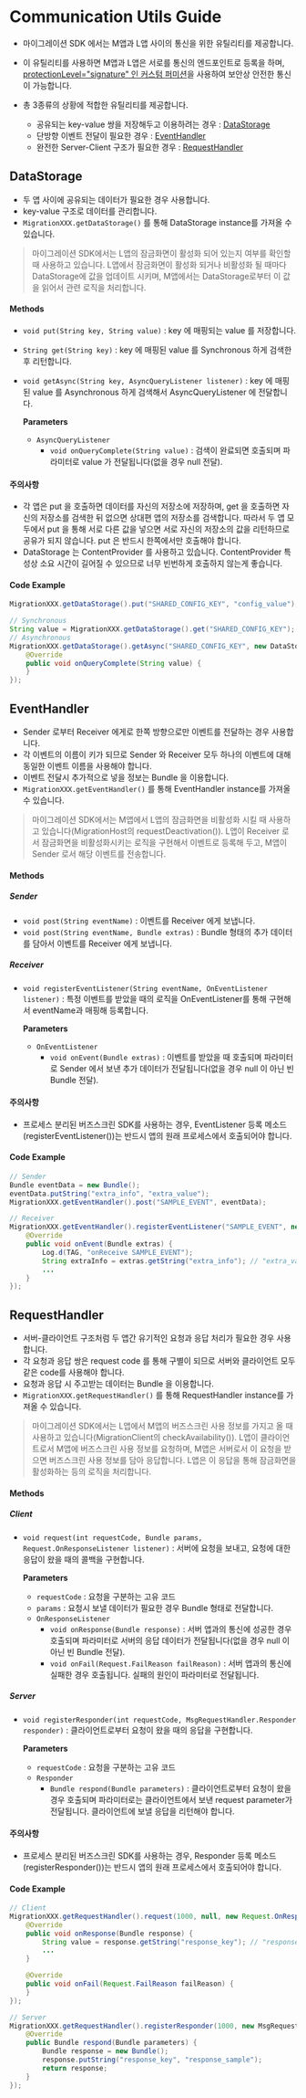 # Communication Utils Guide
- 마이그레이션 SDK 에서는 M앱과 L앱 사이의 통신을 위한 유틸리티를 제공합니다.
- 이 유틸리티를 사용하면 M앱과 L앱은 서로를 통신의 엔드포인트로 등록을 하며, [protectionLevel="signature" 인 커스텀 퍼미션](https://developer.android.com/guide/topics/manifest/permission-element.html#plevel)을 사용하여 보안상 안전한 통신이 가능합니다.
- 총 3종류의 상황에 적합한 유틸리티를 제공합니다.

    - 공유되는 key-value 쌍을 저장해두고 이용하려는 경우 : [DataStorage](COMMUNICATION-UTILS.md#datastorage)
    - 단방향 이벤트 전달이 필요한 경우 : [EventHandler](COMMUNICATION-UTILS.md#eventhandler)
    - 완전한 Server-Client 구조가 필요한 경우 : [RequestHandler](COMMUNICATION-UTILS.md#requesthandler)

## DataStorage

- 두 앱 사이에 공유되는 데이터가 필요한 경우 사용합니다.
- key-value 구조로 데이터를 관리합니다.
- `MigrationXXX.getDataStorage()` 를 통해 DataStorage instance를 가져올 수 있습니다.

> 마이그레이션 SDK에서는 L앱의 잠금화면이 활성화 되어 있는지 여부를 확인할 때 사용하고 있습니다. L앱에서 잠금화면이 활성화 되거나 비활성화 될 때마다 DataStorage에 값을 업데이트 시키며, M앱에서는 DataStorage로부터 이 값을 읽어서 관련 로직을 처리합니다.

#### Methods
- `void put(String key, String value)` : key 에 매핑되는 value 를 저장합니다.
- `String get(String key)` : key 에 매핑된 value 를 Synchronous 하게 검색한 후 리턴합니다. 
- `void getAsync(String key, AsyncQueryListener listener)` : key 에 매핑된 value 를 Asynchronous 하게 검색해서 AsyncQueryListener 에 전달합니다.

    **Parameters**
    - `AsyncQueryListener`
        - `void onQueryComplete(String value)` : 검색이 완료되면 호출되며 파라미터로 value 가 전달됩니다(없을 경우 null 전달).

#### 주의사항
- 각 앱은 put 을 호출하면 데이터를 자신의 저장소에 저장하며, get 을 호출하면 자신의 저장소를 검색한 뒤 없으면 상대편 앱의 저장소를 검색합니다. 따라서 두 앱 모두에서 put 을 통해 서로 다른 값을 넣으면 서로 자신의 저장소의 값을 리턴하므로 공유가 되지 않습니다. put 은 반드시 한쪽에서만 호출해야 합니다.
- DataStorage 는 ContentProvider 를 사용하고 있습니다. ContentProvider 특성상 소요 시간이 길어질 수 있으므로 너무 빈번하게 호출하지 않는게 좋습니다.

#### Code Example
```java
MigrationXXX.getDataStorage().put("SHARED_CONFIG_KEY", "config_value");

// Synchronous
String value = MigrationXXX.getDataStorage().get("SHARED_CONFIG_KEY");
// Asynchronous
MigrationXXX.getDataStorage().getAsync("SHARED_CONFIG_KEY", new DataStorage.AsyncQueryListener() {
    @Override
    public void onQueryComplete(String value) {
    }
});
```


## EventHandler

- Sender 로부터 Receiver 에게로 한쪽 방향으로만 이벤트를 전달하는 경우 사용합니다.
- 각 이벤트의 이름이 키가 되므로 Sender 와 Receiver 모두 하나의 이벤트에 대해 동일한 이벤트 이름을 사용해야 합니다.
- 이벤트 전달시 추가적으로 넣을 정보는 Bundle 을 이용합니다.
- `MigrationXXX.getEventHandler()` 를 통해 EventHandler instance를 가져올 수 있습니다.

> 마이그레이션 SDK에서는 M앱에서 L앱의 잠금화면을 비활성화 시킬 때 사용하고 있습니다(MigrationHost의 requestDeactivation()). L앱이 Receiver 로서 잠금화면을 비활성화시키는 로직을 구현해서 이벤트로 등록해 두고, M앱이 Sender 로서 해당 이벤트를 전송합니다.

#### Methods
##### Sender
- `void post(String eventName)` : 이벤트를 Receiver 에게 보냅니다.
- `void post(String eventName, Bundle extras)` : Bundle 형태의 추가 데이터를 담아서 이벤트를 Receiver 에게 보냅니다.
##### Receiver
- `void registerEventListener(String eventName, OnEventListener listener)` : 특정 이벤트를 받았을 때의 로직을 OnEventListener를 통해 구현해서 eventName과 매핑해 등록합니다.
    
    **Parameters**
    - `OnEventListener`
        - `void onEvent(Bundle extras)` : 이벤트를 받았을 때 호출되며 파라미터로 Sender 에서 보낸 추가 데이터가 전달됩니다(없을 경우 null 이 아닌 빈 Bundle 전달).

#### 주의사항
- 프로세스 분리된 버즈스크린 SDK를 사용하는 경우, EventListener 등록 메소드(registerEventListener())는 반드시 앱의 원래 프로세스에서 호출되어야 합니다.

#### Code Example
```java
// Sender
Bundle eventData = new Bundle();
eventData.putString("extra_info", "extra_value");
MigrationXXX.getEventHandler().post("SAMPLE_EVENT", eventData);

// Receiver
MigrationXXX.getEventHandler().registerEventListener("SAMPLE_EVENT", new EventHandler.OnEventListener() {
    @Override
    public void onEvent(Bundle extras) {
        Log.d(TAG, "onReceive SAMPLE_EVENT");
        String extraInfo = extras.getString("extra_info"); // "extra_value" returned
        ...
    }
});

```


## RequestHandler

- 서버-클라이언트 구조처럼 두 앱간 유기적인 요청과 응답 처리가 필요한 경우 사용합니다.
- 각 요청과 응답 쌍은 request code 를 통해 구별이 되므로 서버와 클라이언트 모두 같은 code를 사용해야 합니다.
- 요청과 응답 시 주고받는 데이터는 Bundle 을 이용합니다.
- `MigrationXXX.getRequestHandler()` 를 통해 RequestHandler instance를 가져올 수 있습니다.

> 마이그레이션 SDK에서는 L앱에서 M앱의 버즈스크린 사용 정보를 가지고 올 때 사용하고 있습니다(MigrationClient의 checkAvailability()). L앱이 클라이언트로서 M앱에 버즈스크린 사용 정보를 요청하며, M앱은 서버로서 이 요청을 받으면 버즈스크린 사용 정보를 담아 응답합니다. L앱은 이 응답을 통해 잠금화면을 활성화하는 등의 로직을 처리합니다.

#### Methods
##### Client
- `void request(int requestCode, Bundle params, Request.OnResponseListener listener)` : 서버에 요청을 보내고, 요청에 대한 응답이 왔을 때의 콜백을 구현합니다.
    
    **Parameters**
    - `requestCode` : 요청을 구분하는 고유 코드
    - `params` : 요청시 보낼 데이터가 필요한 경우 Bundle 형태로 전달합니다.
    - `OnResponseListener`
        - `void onResponse(Bundle response)` : 서버 앱과의 통신에 성공한 경우 호출되며 파라미터로 서버의 응답 데이터가 전달됩니다(없을 경우 null 이 아닌 빈 Bundle 전달).
        - `void onFail(Request.FailReason failReason)` : 서버 앱과의 통신에 실패한 경우 호출됩니다. 실패의 원인이 파라미터로 전달됩니다.

##### Server
- `void registerResponder(int requestCode, MsgRequestHandler.Responder responder)` : 클라이언트로부터 요청이 왔을 때의 응답을 구현합니다.
    
    **Parameters**
    - `requestCode` : 요청을 구분하는 고유 코드
    - `Responder`
        - `Bundle respond(Bundle parameters)` : 클라이언트로부터 요청이 왔을 경우 호출되며 파라미터로는 클라이언트에서 보낸 request parameter가 전달됩니다. 클라이언트에 보낼 응답을 리턴해야 합니다. 

#### 주의사항
- 프로세스 분리된 버즈스크린 SDK를 사용하는 경우, Responder 등록 메소드(registerResponder())는 반드시 앱의 원래 프로세스에서 호출되어야 합니다.

#### Code Example
```java
// Client
MigrationXXX.getRequestHandler().request(1000, null, new Request.OnResponseListener() {
    @Override
    public void onResponse(Bundle response) {
        String value = response.getString("response_key"); // "response_sample" returned
        ...
    }

    @Override
    public void onFail(Request.FailReason failReason) {
    }
});

// Server
MigrationXXX.getRequestHandler().registerResponder(1000, new MsgRequestHandler.Responder() {
    @Override
    public Bundle respond(Bundle parameters) {
        Bundle response = new Bundle();
        response.putString("response_key", "response_sample");
        return response;
    }
});
```
